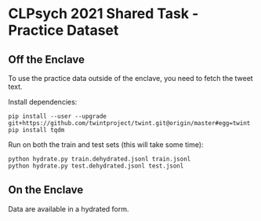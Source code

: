 # CLPsych 2021 Shared Task - Practice Dataset

## Off the Enclave

To use the practice data outside of the enclave, you need to fetch the tweet text.

Install dependencies:

```
pip install --user --upgrade git+https://github.com/twintproject/twint.git@origin/master#egg=twint
pip install tqdm
```

Run on both the train and test sets (this will take some time):

```
python hydrate.py train.dehydrated.jsonl train.jsonl
python hydrate.py test.dehydrated.jsonl test.jsonl
```

## On the Enclave

Data are available in a hydrated form.
